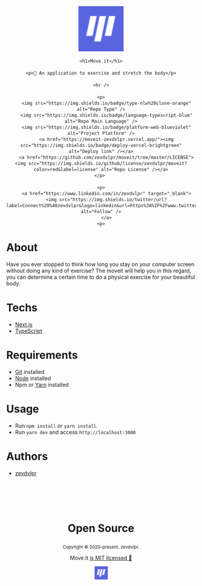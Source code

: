 <div align="center">
    <img src="/public/favicon.png" width="120" />
    
    <h1>Move.it</h1>
  
    <p>💪 An application to exercise and stretch the body</p>
    
    <hr />
    
    <p>
        <img src="https://img.shields.io/badge/type-nlw%20clone-orange" alt="Repo Type" />
        <img src="https://img.shields.io/badge/language-typescript-blue" alt="Repo Main Language" />
        <img src="https://img.shields.io/badge/platform-web-blueviolet" alt="Project Platform" />
        <a href="https://moveit-zevdvlpr.vercel.app/"><img src="https://img.shields.io/badge/deploy-vercel-brightgreen" alt="Deploy link" /></a>
        <a href="https://github.com/zevdvlpr/moveit/tree/master/LICENSE"><img src="https://img.shields.io/github/license/zevdvlpr/moveit?color=red&label=license" alt="Repo License" /></a>
    </p> 
    
    <p>
        <a href="https://www.linkedin.com/in/zevdvlpr" target="_blank">
        <img src="https://img.shields.io/twitter/url?label=Connect%20%40zevdvlpr&logo=linkedin&url=https%3A%2F%2Fwww.twitter.com%2zevdvlpr%2F" alt="Follow" />
        </a>
    <p>
</div>

# About

Have you ever stopped to think how long you stay on your computer screen without doing any kind of exercise? The moveit will help you in this regard, you can determine a certain time to do a physical exercise for your beautiful body.

# Techs

 - [Next.js](https://nextjs.org/) 
 - [TypeScript](https://www.typescriptlang.org/)

# Requirements

- [Git](https://git-scm.com/) installed
- [Node](https://node.js.org/) installed
- Npm or [Yarn](https://yarnpkg.com/) installed

# Usage

- Run `npm install` or `yarn install`.
- Run `yarn dev` and access `http://localhost:3000`

# Authors

- [zevdvlpr](https://github.com/zevdvlpr)

<br>
<br>
<br>
<br>

<div align="center">
  <h1>Open Source</h1>
  <sub>Copyright © 2020-present, zevdvlpr.</sub>
  <p>Move.it <a href="https://github.com/zevdvlpr/discord-clone/tree/master/LICENSE">is MIT licensed 💖</a></p>
  <img src="/public/favicon.png" width="35" />
</div>